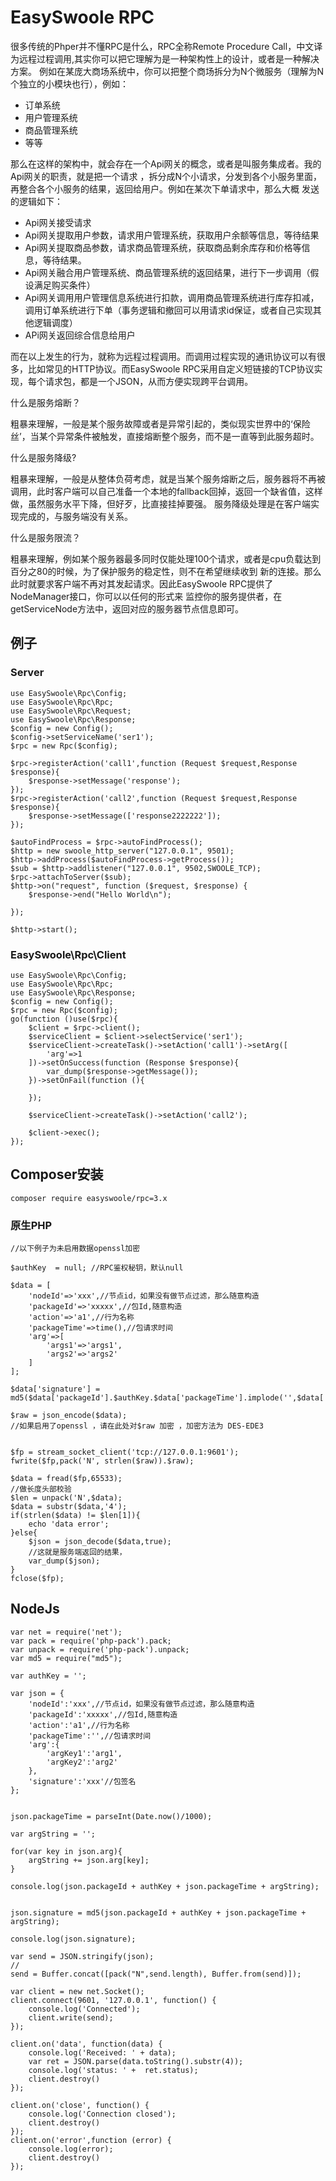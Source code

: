 # EasySwoole RPC
很多传统的Phper并不懂RPC是什么，RPC全称Remote Procedure Call，中文译为远程过程调用,其实你可以把它理解为是一种架构性上的设计，或者是一种解决方案。
例如在某庞大商场系统中，你可以把整个商场拆分为N个微服务（理解为N个独立的小模块也行），例如：
    
- 订单系统
- 用户管理系统
- 商品管理系统
- 等等 

那么在这样的架构中，就会存在一个Api网关的概念，或者是叫服务集成者。我的Api网关的职责，就是把一个请求
，拆分成N个小请求，分发到各个小服务里面，再整合各个小服务的结果，返回给用户。例如在某次下单请求中，那么大概
发送的逻辑如下：
- Api网关接受请求
- Api网关提取用户参数，请求用户管理系统，获取用户余额等信息，等待结果
- Api网关提取商品参数，请求商品管理系统，获取商品剩余库存和价格等信息，等待结果。
- Api网关融合用户管理系统、商品管理系统的返回结果，进行下一步调用（假设满足购买条件）
- Api网关调用用户管理信息系统进行扣款，调用商品管理系统进行库存扣减，调用订单系统进行下单（事务逻辑和撤回可以用请求id保证，或者自己实现其他逻辑调度）
- APi网关返回综合信息给用户

而在以上发生的行为，就称为远程过程调用。而调用过程实现的通讯协议可以有很多，比如常见的HTTP协议。而EasySwoole RPC采用自定义短链接的TCP协议实现，每个请求包，都是一个JSON，从而方便实现跨平台调用。

什么是服务熔断？
 
粗暴来理解，一般是某个服务故障或者是异常引起的，类似现实世界中的‘保险丝’，当某个异常条件被触发，直接熔断整个服务，而不是一直等到此服务超时。

什么是服务降级?

粗暴来理解，一般是从整体负荷考虑，就是当某个服务熔断之后，服务器将不再被调用，此时客户端可以自己准备一个本地的fallback回掉，返回一个缺省值，这样做，虽然服务水平下降，但好歹，比直接挂掉要强。
服务降级处理是在客户端实现完成的，与服务端没有关系。

什么是服务限流？

粗暴来理解，例如某个服务器最多同时仅能处理100个请求，或者是cpu负载达到百分之80的时候，为了保护服务的稳定性，则不在希望继续收到
新的连接。那么此时就要求客户端不再对其发起请求。因此EasySwoole RPC提供了NodeManager接口，你可以以任何的形式来
监控你的服务提供者，在getServiceNode方法中，返回对应的服务器节点信息即可。  

## 例子
### Server
```
use EasySwoole\Rpc\Config;
use EasySwoole\Rpc\Rpc;
use EasySwoole\Rpc\Request;
use EasySwoole\Rpc\Response;
$config = new Config();
$config->setServiceName('ser1');
$rpc = new Rpc($config);

$rpc->registerAction('call1',function (Request $request,Response $response){
    $response->setMessage('response');
});
$rpc->registerAction('call2',function (Request $request,Response $response){
    $response->setMessage(['response2222222']);
});

$autoFindProcess = $rpc->autoFindProcess();
$http = new swoole_http_server("127.0.0.1", 9501);
$http->addProcess($autoFindProcess->getProcess());
$sub = $http->addlistener("127.0.0.1", 9502,SWOOLE_TCP);
$rpc->attachToServer($sub);
$http->on("request", function ($request, $response) {
    $response->end("Hello World\n");
    
});

$http->start();
```

### EasySwoole\Rpc\Client
```
use EasySwoole\Rpc\Config;
use EasySwoole\Rpc\Rpc;
use EasySwoole\Rpc\Response;
$config = new Config();
$rpc = new Rpc($config);
go(function ()use($rpc){
    $client = $rpc->client();
    $serviceClient = $client->selectService('ser1');
    $serviceClient->createTask()->setAction('call1')->setArg([
        'arg'=>1
    ])->setOnSuccess(function (Response $response){
        var_dump($response->getMessage());
    })->setOnFail(function (){

    });

    $serviceClient->createTask()->setAction('call2');

    $client->exec();
});
```

## Composer安装
```
composer require easyswoole/rpc=3.x
``` 


### 原生PHP
```
//以下例子为未启用数据openssl加密

$authKey  = null; //RPC鉴权秘钥，默认null

$data = [
    'nodeId'=>'xxx',//节点id，如果没有做节点过滤，那么随意构造
    'packageId'=>'xxxxx',//包Id,随意构造
    'action'=>'a1',//行为名称
    'packageTime'=>time(),//包请求时间
    'arg'=>[
        'args1'=>'args1',
        'args2'=>'args2'
    ]
];

$data['signature'] = md5($data['packageId'].$authKey.$data['packageTime'].implode('',$data['arg']));

$raw = json_encode($data);
//如果启用了openssl ，请在此处对$raw 加密 ，加密方法为 DES-EDE3


$fp = stream_socket_client('tcp://127.0.0.1:9601');
fwrite($fp,pack('N', strlen($raw)).$raw);

$data = fread($fp,65533);
//做长度头部校验
$len = unpack('N',$data);
$data = substr($data,'4');
if(strlen($data) != $len[1]){
    echo 'data error';
}else{
    $json = json_decode($data,true);
    //这就是服务端返回的结果，
    var_dump($json);
}
fclose($fp);
```

## NodeJs 
```
var net = require('net');
var pack = require('php-pack').pack;
var unpack = require('php-pack').unpack;
var md5 = require("md5");

var authKey = '';

var json = {
    'nodeId':'xxx',//节点id，如果没有做节点过滤，那么随意构造
    'packageId':'xxxxx',//包Id,随意构造
    'action':'a1',//行为名称
    'packageTime':'',//包请求时间
    'arg':{
        'argKey1':'arg1',
        'argKey2':'arg2'
    },
    'signature':'xxx'//包签名
};


json.packageTime = parseInt(Date.now()/1000);

var argString = '';

for(var key in json.arg){
    argString += json.arg[key];
}

console.log(json.packageId + authKey + json.packageTime + argString);


json.signature = md5(json.packageId + authKey + json.packageTime + argString);

console.log(json.signature);

var send = JSON.stringify(json);
//
send = Buffer.concat([pack("N",send.length), Buffer.from(send)]);

var client = new net.Socket();
client.connect(9601, '127.0.0.1', function() {
    console.log('Connected');
    client.write(send);
});

client.on('data', function(data) {
    console.log('Received: ' + data);
    var ret = JSON.parse(data.toString().substr(4));
    console.log('status: ' +  ret.status);
    client.destroy()
});

client.on('close', function() {
    console.log('Connection closed');
    client.destroy()
});
client.on('error',function (error) {
    console.log(error);
    client.destroy()
});
```